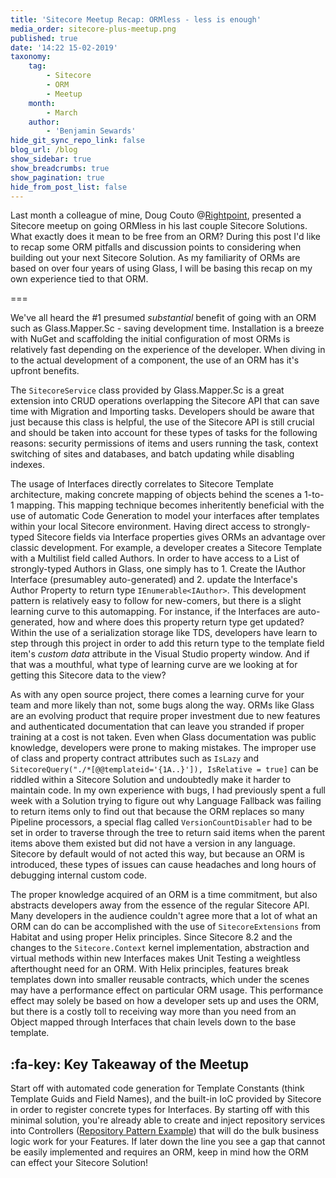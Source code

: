 ```yaml
---
title: 'Sitecore Meetup Recap: ORMless - less is enough'
media_order: sitecore-plus-meetup.png
published: true
date: '14:22 15-02-2019'
taxonomy:
    tag:
        - Sitecore
        - ORM
        - Meetup
    month:
        - March
    author:
        - 'Benjamin Sewards'
hide_git_sync_repo_link: false
blog_url: /blog
show_sidebar: true
show_breadcrumbs: true
show_pagination: true
hide_from_post_list: false
---
```


Last month a colleague of mine, Doug Couto @[Rightpoint](https://www.rightpoint.com/), presented a Sitecore meetup on going ORMless in his last couple Sitecore Solutions. What exactly does it mean to be free from an ORM? During this post I'd like to recap some ORM pitfalls and discussion points to considering when building out your next Sitecore Solution. As my familiarity of ORMs are based on over four years of using Glass, I will be basing this recap on my own experience tied to that ORM.

===

We've all heard the #1 presumed _substantial_ benefit of going with an ORM such as Glass.Mapper.Sc - saving development time. Installation is a breeze with NuGet and scaffolding the initial configuration of most ORMs is relatively fast depending on the experience of the developer. When diving in to the actual development of a component, the use of an ORM has it's upfront benefits.

The `SitecoreService` class provided by Glass.Mapper.Sc is a great extension into CRUD operations overlapping the Sitecore API that can save time with Migration and Importing tasks. Developers should be aware that just because this class is helpful, the use of the Sitecore API is still crucial and should be taken into account for these types of tasks for the following reasons: security permissions of items and users running the task, context switching of sites and databases, and batch updating while disabling indexes.

The usage of Interfaces directly correlates to Sitecore Template architecture, making concrete mapping of objects behind the scenes a 1-to-1 mapping. This mapping technique becomes inheritently beneficial with the use of automatic Code Generation to model your interfaces after templates within your local Sitecore environment. Having direct access to strongly-typed Sitecore fields via Interface properties gives ORMs an advantage over classic development. For example, a developer creates a Sitecore Template with a Multilist field called Authors. In order to have access to a List of strongly-typed Authors in Glass, one simply has to 1. Create the IAuthor Interface (presumabley auto-generated) and 2. update the Interface's Author Property to return type `IEnumerable<IAuthor>`. This development pattern is relatively easy to follow for new-comers, but there is a slight learning curve to this automapping. For instance, if the Interfaces are auto-generated, how and where does this property return type get updated? Within the use of a serialization storage like TDS, developers have learn to step through this project in order to add this return type to the template field item's *custom data* attribute in the Visual Studio property window. And if that was a mouthful, what type of learning curve are we looking at for getting this Sitecore data to the view?

As with any open source project, there comes a learning curve for your team and more likely than not, some bugs along the way. ORMs like Glass are an evolving product that require proper investment due to new features and authenticated documentation that can leave you stranded if proper training at a cost is not taken. Even when Glass documentation was public knowledge, developers were prone to making mistakes. The improper use of class and property contract attributes such as `IsLazy` and `SitecoreQuery("./*[@@templateid='{1A..}']), IsRelative = true]` can be riddled within a Sitecore Solution and undoubtedly make it harder to maintain code. In my own experience with bugs, I had previously spent a full week with a Solution trying to figure out why Language Fallback was failing to return items only to find out that because the ORM replaces so many Pipeline processors, a special flag called `VersionCountDisabler` had to be set in order to traverse through the tree to return said items when the parent items above them existed but did not have a version in any language. Sitecore by default would of not acted this way, but because an ORM is introduced, these types of issues can cause headaches and long hours of debugging internal custom code.

The proper knowledge acquired of an ORM is a time commitment, but also abstracts developers away from the essence of the regular Sitecore API. Many developers in the audience couldn't agree more that a lot of what an ORM can do can be accomplished with the use of `SitecoreExtensions` from Habitat and using proper Helix principles. Since Sitecore 8.2 and the changes to the `Sitecore.Context` kernel implementation, abstraction and virtual methods within new Interfaces makes Unit Testing a weightless afterthought need for an ORM. With Helix principles, features break templates down into smaller reusable contracts, which under the scenes may have a performance effect on particular ORM usage. This performance effect may solely be based on how a developer sets up and uses the ORM, but there is a costly toll to receiving way more than you need from an Object mapped through Interfaces that chain levels down to the base template.

## :fa-key: Key Takeaway of the Meetup
Start off with automated code generation for Template Constants (think Template Guids and Field Names), and the built-in IoC provided by Sitecore in order to register concrete types for Interfaces. By starting off with this minimal solution, you're already able to create and inject repository services into Controllers ([Repository Pattern Example](https://doc.sitecore.com/developers/sxa/17/sitecore-experience-accelerator/en/walkthrough--building-a-simple-rendering.html#UUID-fef65d9f-c7c1-501c-76d6-0db484cc4d4d_N1526305267686)) that will do the bulk business logic work for your Features. If later down the line you see a gap that cannot be easily implemented and requires an ORM, keep in mind how the ORM can effect your Sitecore Solution!